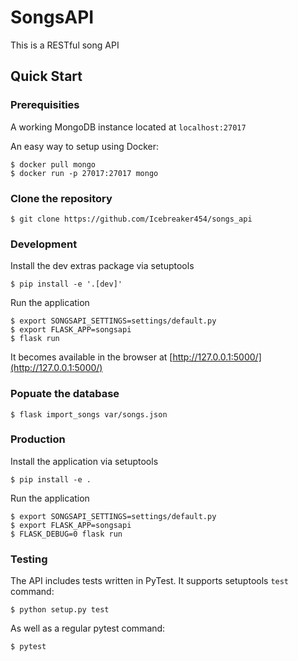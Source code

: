# SongsAPI

This is a RESTful song API

## Quick Start

### Prerequisities

A working MongoDB instance located at `localhost:27017`

An easy way to setup using Docker:
```
$ docker pull mongo
$ docker run -p 27017:27017 mongo
```

### Clone the repository

```
$ git clone https://github.com/Icebreaker454/songs_api 
```

### Development
Install the dev extras package via setuptools
```
$ pip install -e '.[dev]'
```

Run the application
```
$ export SONGSAPI_SETTINGS=settings/default.py
$ export FLASK_APP=songsapi
$ flask run
```
It becomes available in the browser at [http://127.0.0.1:5000/](http://127.0.0.1:5000/)


### Popuate the database

```
$ flask import_songs var/songs.json
```


### Production
Install the application via setuptools
```
$ pip install -e .
```

Run the application
```
$ export SONGSAPI_SETTINGS=settings/default.py
$ export FLASK_APP=songsapi
$ FLASK_DEBUG=0 flask run
```



### Testing

The API includes tests written in PyTest.
It supports setuptools `test` command:
```
$ python setup.py test
```

As well as a regular pytest command:

```
$ pytest
```

